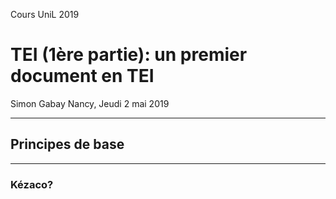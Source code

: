 Cours UniL 2019

# TEI (1ère partie): un premier document en TEI

Simon Gabay
Nancy, Jeudi 2 mai 2019

---
## Principes de base
---

### Kézaco?
